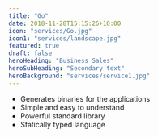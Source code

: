```yaml
---
title: "Go"
date: 2018-11-28T15:15:26+10:00
icon: "services/Go.jpg"
icon1: "services/landscape.jpg"
featured: true
draft: false
heroHeading: "Business Sales"
heroSubHeading: "Secondary text"
heroBackground: "services/service1.jpg"
---
```


<!-- &#8226; Generates binaries for the applications \
 &#8226; Simple and easy to understand \
 &#8226; Powerful standard library \
 &#8226; Statically typed language\
 &#8226; Concurrency Support\
 &#8226; Testing Support -->

- Generates binaries for the applications
- Simple and easy to understand
- Powerful standard library
- Statically typed language
